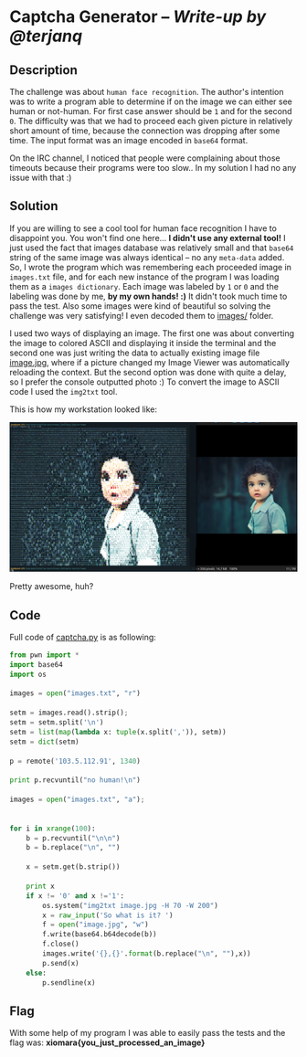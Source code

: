 # Captcha Generator &ndash; *Write-up by @terjanq*

## Description
The challenge was about `human face recognition`. The author's intention was to write a program able to determine if on the image we can either see human or not-human. For first case answer should be `1` and for the second `0`. The difficulty was that we had to proceed each given picture in relatively short amount of time, because the connection was dropping after some time. The input format was an image encoded in `base64` format.  

On the IRC channel, I noticed that people were complaining about those timeouts because their programs were too slow.. In my solution I had no any issue with that :)

## Solution
If you are willing to see a cool tool for human face recognition I have to disappoint you. You won't find one here... **I didn't use any external tool!** I just used the fact that images database was relatively small and that `base64` string of the same image was always identical &ndash; no any `meta-data` added.  
So, I wrote the program which was remembering each proceeded image in `images.txt` file, and for each new instance of the program I was loading them as a `images dictionary`. Each image was labeled by `1` or `0` and the labeling was done by me, **by my own hands! :)** It didn't took much time to pass the test. Also some images were kind of beautiful so solving the challenge was very satisfying! I even decoded them to [images/] folder.  

I used two ways of displaying an image. The first one was about converting the image to colored ASCII and displaying it inside the terminal and the second one was just writing the data to actually existing image file [image.jpg], where if a picture changed my Image Viewer was automatically reloading the context. But the second option was done with quite a delay, so I prefer the console outputted photo :) To convert the image to ASCII code I used the `img2txt` tool. 

This is how my workstation looked like:

![workstation.png]

Pretty awesome, huh? 


## Code

Full code of [captcha.py] is as following:
```python
from pwn import *
import base64
import os

images = open("images.txt", "r")

setm = images.read().strip();
setm = setm.split('\n')
setm = list(map(lambda x: tuple(x.split(',')), setm))
setm = dict(setm)

p = remote('103.5.112.91', 1340)

print p.recvuntil("no human!\n")

images = open("images.txt", "a");


for i in xrange(100):
    b = p.recvuntil("\n\n")
    b = b.replace("\n", "")

    x = setm.get(b.strip())
 
    print x
    if x != '0' and x !='1':
        os.system("img2txt image.jpg -H 70 -W 200")
        x = raw_input('So what is it? ')
        f = open("image.jpg", "w")
        f.write(base64.b64decode(b))
        f.close()
        images.write('{},{}'.format(b.replace("\n", ""),x))
        p.send(x)
    else:
        p.sendline(x)
```


## Flag
With some help of my program I was able to easily pass the tests and the flag was: **xiomara{you_just_processed_an_image}**


[workstation.png]: <./workstation.png>
[images/]: <./images/>
[captcha.py]: <./captcha.py>
[image.jpg]: <./image.jpg>